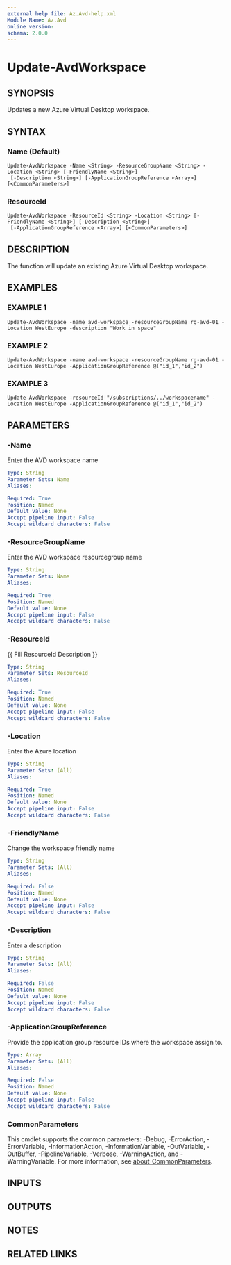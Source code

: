 ```yaml
---
external help file: Az.Avd-help.xml
Module Name: Az.Avd
online version:
schema: 2.0.0
---
```


# Update-AvdWorkspace

## SYNOPSIS
Updates a new Azure Virtual Desktop workspace.

## SYNTAX

### Name (Default)
```
Update-AvdWorkspace -Name <String> -ResourceGroupName <String> -Location <String> [-FriendlyName <String>]
 [-Description <String>] [-ApplicationGroupReference <Array>] [<CommonParameters>]
```

### ResourceId
```
Update-AvdWorkspace -ResourceId <String> -Location <String> [-FriendlyName <String>] [-Description <String>]
 [-ApplicationGroupReference <Array>] [<CommonParameters>]
```

## DESCRIPTION
The function will update an existing Azure Virtual Desktop workspace.

## EXAMPLES

### EXAMPLE 1
```
Update-AvdWorkspace -name avd-workspace -resourceGroupName rg-avd-01 -Location WestEurope -description "Work in space"
```

### EXAMPLE 2
```
Update-AvdWorkspace -name avd-workspace -resourceGroupName rg-avd-01 -Location WestEurope -ApplicationGroupReference @("id_1","id_2")
```

### EXAMPLE 3
```
Update-AvdWorkspace -resourceId "/subscriptions/../workspacename" -Location WestEurope -ApplicationGroupReference @("id_1","id_2")
```

## PARAMETERS

### -Name
Enter the AVD workspace name

```yaml
Type: String
Parameter Sets: Name
Aliases:

Required: True
Position: Named
Default value: None
Accept pipeline input: False
Accept wildcard characters: False
```

### -ResourceGroupName
Enter the AVD workspace resourcegroup name

```yaml
Type: String
Parameter Sets: Name
Aliases:

Required: True
Position: Named
Default value: None
Accept pipeline input: False
Accept wildcard characters: False
```

### -ResourceId
{{ Fill ResourceId Description }}

```yaml
Type: String
Parameter Sets: ResourceId
Aliases:

Required: True
Position: Named
Default value: None
Accept pipeline input: False
Accept wildcard characters: False
```

### -Location
Enter the Azure location

```yaml
Type: String
Parameter Sets: (All)
Aliases:

Required: True
Position: Named
Default value: None
Accept pipeline input: False
Accept wildcard characters: False
```

### -FriendlyName
Change the workspace friendly name

```yaml
Type: String
Parameter Sets: (All)
Aliases:

Required: False
Position: Named
Default value: None
Accept pipeline input: False
Accept wildcard characters: False
```

### -Description
Enter a description

```yaml
Type: String
Parameter Sets: (All)
Aliases:

Required: False
Position: Named
Default value: None
Accept pipeline input: False
Accept wildcard characters: False
```

### -ApplicationGroupReference
Provide the application group resource IDs where the workspace assign to.

```yaml
Type: Array
Parameter Sets: (All)
Aliases:

Required: False
Position: Named
Default value: None
Accept pipeline input: False
Accept wildcard characters: False
```

### CommonParameters
This cmdlet supports the common parameters: -Debug, -ErrorAction, -ErrorVariable, -InformationAction, -InformationVariable, -OutVariable, -OutBuffer, -PipelineVariable, -Verbose, -WarningAction, and -WarningVariable. For more information, see [about_CommonParameters](http://go.microsoft.com/fwlink/?LinkID=113216).

## INPUTS

## OUTPUTS

## NOTES

## RELATED LINKS

